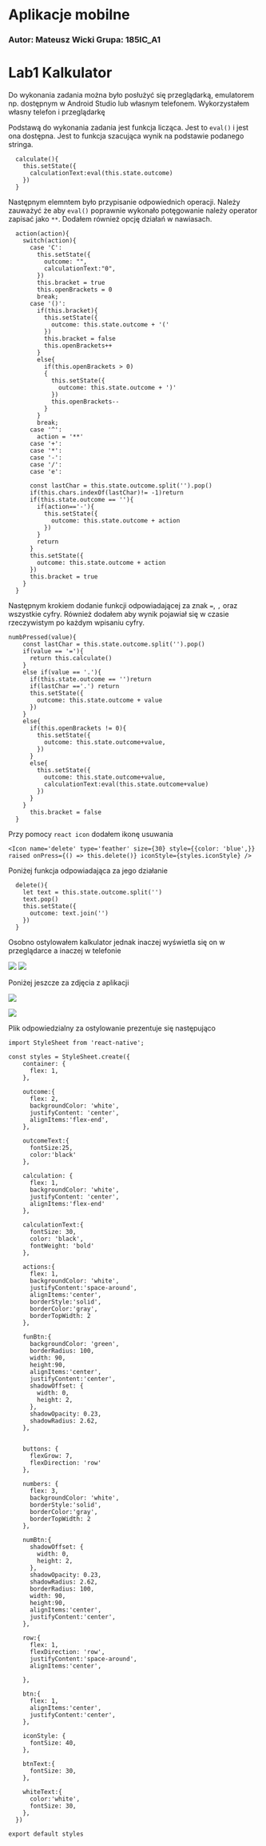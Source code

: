 # Aplikacje mobilne

### Autor: Mateusz Wicki Grupa: 185IC_A1

# Lab1 Kalkulator

Do wykonania zadania można było posłużyć się przeglądarką, emulatorem np. dostępnym w Android Studio lub własnym telefonem. Wykorzystałem własny telefon i przeglądarkę

Podstawą do wykonania zadania jest funkcja licząca. Jest to `eval()` i jest ona dostępna. Jest to funkcja szacująca wynik na podstawie podanego stringa.

```JS
  calculate(){
    this.setState({
      calculationText:eval(this.state.outcome)
    })
  }
```

Następnym elemntem było przypisanie odpowiednich operacji. Należy zauważyć że aby `eval()` poprawnie wykonało potęgowanie należy operator zapisać jako `**`. Dodałem również opcję działań w nawiasach.

```JS
  action(action){
    switch(action){
      case 'C':
        this.setState({
          outcome: "",
          calculationText:"0",
        })
        this.bracket = true
        this.openBrackets = 0
        break;
      case '()':
        if(this.bracket){
          this.setState({
            outcome: this.state.outcome + '('
          })
          this.bracket = false
          this.openBrackets++
        }
        else{
          if(this.openBrackets > 0)
          {
            this.setState({
              outcome: this.state.outcome + ')'
            })
            this.openBrackets--
          }
        }
        break;
      case '^':
        action = '**'
      case '+':
      case '*':
      case '-':
      case '/':
      case 'e':

      const lastChar = this.state.outcome.split('').pop()
      if(this.chars.indexOf(lastChar)!= -1)return
      if(this.state.outcome == ''){
        if(action=='-'){
          this.setState({
            outcome: this.state.outcome + action
          })
        }
        return
      }
      this.setState({
        outcome: this.state.outcome + action
      })
      this.bracket = true
    }
  }
```

Następnym krokiem dodanie funkcji odpowiadającej za znak `=`, `,` oraz wszystkie cyfry. Również dodałem aby wynik pojawiał się w czasie rzeczywistym po każdym wpisaniu cyfry.

```JS
numbPressed(value){
    const lastChar = this.state.outcome.split('').pop()
    if(value == '='){
      return this.calculate()
    }
    else if(value == '.'){
      if(this.state.outcome == '')return
      if(lastChar =='.') return
      this.setState({
        outcome: this.state.outcome + value
      })
    }
    else{
      if(this.openBrackets != 0){
        this.setState({
          outcome: this.state.outcome+value,
        })
      }
      else{
        this.setState({
          outcome: this.state.outcome+value,
          calculationText:eval(this.state.outcome+value)
        })
      }
    }
      this.bracket = false
  }
```
Przy pomocy `react icon` dodałem ikonę usuwania 

```JS
<Icon name='delete' type='feather' size={30} style={{color: 'blue',}} raised onPress={() => this.delete()} iconStyle={styles.iconStyle} />
```

Poniżej funkcja odpowiadająca za jego działanie

```JS
  delete(){
    let text = this.state.outcome.split('')
    text.pop()
    this.setState({
      outcome: text.join('')
    })
  }
```

Osobno ostylowałem kalkulator jednak inaczej wyświetla się on w przeglądarce a inaczej w telefonie

![](https://i.imgur.com/6deFGmu.png)
![](https://i.imgur.com/kzrMbul.png)

Poniżej jeszcze za zdjęcia z aplikacji

![](https://i.imgur.com/bTNArql.png)

![](https://i.imgur.com/Xg9VVPK.png)

Plik odpowiedzialny za ostylowanie prezentuje się następująco

```JS
import StyleSheet from 'react-native';

const styles = StyleSheet.create({
    container: {
      flex: 1,
    },
    
    outcome:{
      flex: 2,
      backgroundColor: 'white',
      justifyContent: 'center',
      alignItems:'flex-end',
    },
    
    outcomeText:{
      fontSize:25,
      color:'black'
    },
    
    calculation: {
      flex: 1,
      backgroundColor: 'white',
      justifyContent: 'center',
      alignItems:'flex-end'
    },
    
    calculationText:{
      fontSize: 30,
      color: 'black',
      fontWeight: 'bold'
    },

    actions:{
      flex: 1,
      backgroundColor: 'white',
      justifyContent:'space-around',
      alignItems:'center',
      borderStyle:'solid',
      borderColor:'gray',
      borderTopWidth: 2
    },
    
    funBtn:{
      backgroundColor: 'green',
      borderRadius: 100,
      width: 90,
      height:90,
      alignItems:'center',
      justifyContent:'center',
      shadowOffset: {
        width: 0,
        height: 2,
      },
      shadowOpacity: 0.23,
      shadowRadius: 2.62,
    },
    
      
    buttons: {
      flexGrow: 7,
      flexDirection: 'row'
    },
  
    numbers: {
      flex: 3,
      backgroundColor: 'white',
      borderStyle:'solid',
      borderColor:'gray',
      borderTopWidth: 2
    },
    
    numBtn:{
      shadowOffset: {
        width: 0,
        height: 2,
      },
      shadowOpacity: 0.23,
      shadowRadius: 2.62,
      borderRadius: 100,
      width: 90,
      height:90,
      alignItems:'center',
      justifyContent:'center',
    },
  
    row:{
      flex: 1,
      flexDirection: 'row',
      justifyContent:'space-around',
      alignItems:'center',

    },
      
    btn:{
      flex: 1,
      alignItems:'center',
      justifyContent:'center',
    },

    iconStyle: {
      fontSize: 40,
    },
    
    btnText:{
      fontSize: 30,
    },
  
    whiteText:{
      color:'white',
      fontSize: 30,
    },
  })

export default styles
```
